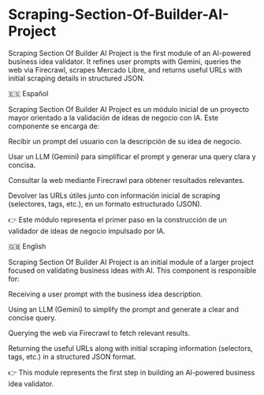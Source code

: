 # Scraping-Section-Of-Builder-AI-Project
Scraping Section Of Builder AI Project is the first module of an AI-powered business idea validator. It refines user prompts with Gemini, queries the web via Firecrawl, scrapes Mercado Libre, and returns useful URLs with initial scraping details in structured JSON.

🇪🇸 Español

Scraping Section Of Builder AI Project es un módulo inicial de un proyecto mayor orientado a la validación de ideas de negocio con IA.
Este componente se encarga de:

Recibir un prompt del usuario con la descripción de su idea de negocio.

Usar un LLM (Gemini) para simplificar el prompt y generar una query clara y concisa.

Consultar la web mediante Firecrawl para obtener resultados relevantes.

Devolver las URLs útiles junto con información inicial de scraping (selectores, tags, etc.), en un formato estructurado (JSON).

👉 Este módulo representa el primer paso en la construcción de un validador de ideas de negocio impulsado por IA.

🇬🇧 English

Scraping Section Of Builder AI Project is an initial module of a larger project focused on validating business ideas with AI.
This component is responsible for:

Receiving a user prompt with the business idea description.

Using an LLM (Gemini) to simplify the prompt and generate a clear and concise query.

Querying the web via Firecrawl to fetch relevant results.

Returning the useful URLs along with initial scraping information (selectors, tags, etc.) in a structured JSON format.

👉 This module represents the first step in building an AI-powered business idea validator.
